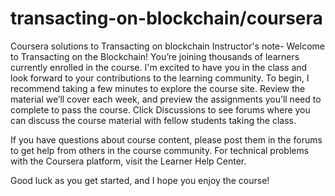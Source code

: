 # transacting-on-blockchain/coursera 
Coursera solutions to Transacting on blockchain 
Instructor's note- 
Welcome to Transacting on the Blockchain! You’re joining thousands of learners currently enrolled in the course. I'm excited to have you in the class and look forward to your contributions to the learning community.
To begin, I recommend taking a few minutes to explore the course site. Review the material we’ll cover each week, and preview the assignments you’ll need to complete to pass the course. Click Discussions to see forums where you can discuss the course material with fellow students taking the class.

If you have questions about course content, please post them in the forums to get help from others in the course community. For technical problems with the Coursera platform, visit the Learner Help Center.

Good luck as you get started, and I hope you enjoy the course!

